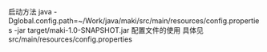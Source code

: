 启动方法
java -Dglobal.config.path=~/Work/java/maki/src/main/resources/config.properties  -jar target/maki-1.0-SNAPSHOT.jar
配置文件的使用 具体见
src/main/resources/config.properties